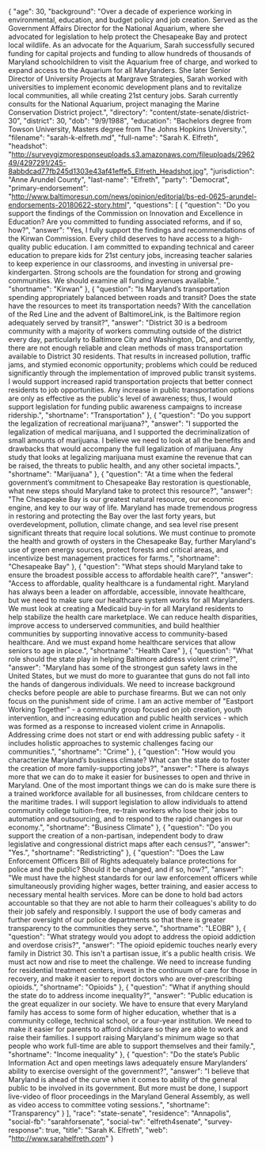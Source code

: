 {
  "age": 30,
  "background": "Over a decade of experience working in environmental, education, and budget policy and job creation. Served as the Government Affairs Director for the National Aquarium, where she advocated for legislation to help protect the Chesapeake Bay and protect local wildlife. As an advocate for the Aquarium, Sarah successfully secured funding for capital projects and funding to allow hundreds of thousands of Maryland schoolchildren to visit the Aquarium free of charge, and worked to expand access to the Aquarium for all Marylanders. She later Senior Director of University Projects at Margrave Strategies, Sarah worked with universities to implement economic development plans and to revitalize local communities, all while creating 21st century jobs. Sarah currently consults for the National Aquarium, project managing the Marine Conservation District project.",
  "directory": "content/state-senate/district-30",
  "district": 30,
  "dob": "9/9/1988",
  "education": "Bachelors degree from Towson University, Masters degree from The Johns Hopkins University.",
  "filename": "sarah-k-elfreth.md",
  "full-name": "Sarah K. Elfreth",
  "headshot": "http://surveygizmoresponseuploads.s3.amazonaws.com/fileuploads/296249/4297291/245-8abbdcad77fb245d1303e43af41effe5_Elfreth_Headshot.jpg",
  "jurisdiction": "Anne Arundel County",
  "last-name": "Elfreth",
  "party": "Democrat",
  "primary-endorsement": "http://www.baltimoresun.com/news/opinion/editorial/bs-ed-0625-arundel-endorsements-20180622-story.html",
  "questions": [
    {
      "question": "Do you support the findings of the Commission on Innovation and Excellence in Education? Are you committed to funding associated reforms, and if so, how?",
      "answer": "Yes, I fully support the findings and recommendations of the Kirwan Commission. Every child deserves to have access to a high-quality public education. I am committed to expanding technical and career education to prepare kids for 21st century jobs, increasing teacher salaries to keep experience in our classrooms, and investing in universal pre-kindergarten. Strong schools are the foundation for strong and growing communities. We should examine all funding avenues available.",
      "shortname": "Kirwan"
    },
    {
      "question": "Is Maryland’s transportation spending appropriately balanced between roads and transit? Does the state have the resources to meet its transportation needs? With the cancellation of the Red Line and the advent of BaltimoreLink, is the Baltimore region adequately served by transit?",
      "answer": "District 30 is a bedroom community with a majority of workers commuting outside of the district every day, particularly to Baltimore City and Washington, DC, and currently, there are not enough reliable and clean methods of mass transportation available to District 30 residents. That results in increased pollution, traffic jams, and stymied economic opportunity; problems which could be reduced significantly through the implementation of improved public transit systems. I would support increased rapid transportation projects that better connect residents to job opportunities. Any increase in public transportation options are only as effective as the public's level of awareness; thus, I would support legislation for funding public awareness campaigns to increase ridership.",
      "shortname": "Transportation"
    },
    {
      "question": "Do you support the legalization of recreational marijuana?",
      "answer": "I supported the legalization of medical marijuana, and I supported the decriminalization of small amounts of marijuana. I believe we need to look at all the benefits and drawbacks that would accompany the full legalization of marijuana. Any study that looks at legalizing marijuana must examine the revenue that can be raised, the threats to public health, and any other societal impacts.",
      "shortname": "Marijuana"
    },
    {
      "question": "At a time when the federal government’s commitment to Chesapeake Bay restoration is questionable, what new steps should Maryland take to protect this resource?",
      "answer": "The Chesapeake Bay is our greatest natural resource, our economic engine, and key to our way of life. Maryland has made tremendous progress in restoring and protecting the Bay over the last forty years, but overdevelopment, pollution, climate change, and sea level rise present significant threats that require local solutions. We must continue to promote the health and growth of oysters in the Chesapeake Bay, further Maryland's use of green energy sources, protect forests and critical areas, and incentivize best management practices for farms.",
      "shortname": "Chesapeake Bay"
    },
    {
      "question": "What steps should Maryland take to ensure the broadest possible access to affordable health care?",
      "answer": "Access to affordable, quality healthcare is a fundamental right. Maryland has always been a leader on affordable, accessible, innovate healthcare, but we need to make sure our healthcare system works for all Marylanders. We must look at creating a Medicaid buy-in for all Maryland residents to help stabilize the health care marketplace. We can reduce health disparities, improve access to underserved communities, and build healthier communities by supporting innovative access to community-based healthcare. And we must expand home healthcare services that allow seniors to age in place.",
      "shortname": "Health Care"
    },
    {
      "question": "What role should the state play in helping Baltimore address violent crime?",
      "answer": "Maryland has some of the strongest gun safety laws in the United States, but we must do more to guarantee that guns do not fall into the hands of dangerous individuals. We need to increase background checks before people are able to purchase firearms. But we can not only focus on the punishment side of crime. I am an active member of \"Eastport Working Together\" - a community group focused on job creation, youth intervention, and increasing education and public health services - which was formed as a response to increased violent crime in Annapolis. Addressing crime does not start or end with addressing public safety - it includes holistic approaches to systemic challenges facing our communities.",
      "shortname": "Crime"
    },
    {
      "question": "How would you characterize Maryland’s business climate? What can the state do to foster the creation of more family-supporting jobs?",
      "answer": "There is always more that we can do to make it easier for businesses to open and thrive in Maryland. One of the most important things we can do is make sure there is a trained workforce available for all businesses, from childcare centers to the maritime trades. I will support legislation to allow individuals to attend community college tuition-free, re-train workers who lose their jobs to automation and outsourcing, and to respond to the rapid changes in our economy.",
      "shortname": "Business Climate"
    },
    {
      "question": "Do you support the creation of a non-partisan, independent body to draw legislative and congressional district maps after each census?",
      "answer": "Yes.",
      "shortname": "Redistricting"
    },
    {
      "question": "Does the Law Enforcement Officers Bill of Rights adequately balance protections for police and the public? Should it be changed, and if so, how?",
      "answer": "We must have the highest standards for our law enforcement officers while simultaneously providing higher wages, better training, and easier access to necessary mental health services. More can be done to hold bad actors accountable so that they are not able to harm their colleagues's ability to do their job safely and responsibly. I support the use of body cameras and further oversight of our police departments so that there is greater transparency to the communities they serve.",
      "shortname": "LEOBR"
    },
    {
      "question": "What strategy would you adopt to address the opioid addiction and overdose crisis?",
      "answer": "The opioid epidemic touches nearly every family in District 30. This isn't a partisan issue, it's a public health crisis. We must act now and rise to meet the challenge. We need to increase funding for residential treatment centers, invest in the continuum of care for those in recovery, and make it easier to report doctors who are over-prescribing opioids.",
      "shortname": "Opioids"
    },
    {
      "question": "What if anything should the state do to address income inequality?",
      "answer": "Public education is the great equalizer in our society. We have to ensure that every Maryland family has access to some form of higher education, whether that is a community college, technical school, or a four-year institution. We need to make it easier for parents to afford childcare so they are able to work and raise their families. I support raising Maryland's minimum wage so that people who work full-time are able to support themselves and their family.",
      "shortname": "Income inequality"
    },
    {
      "question": "Do the state’s Public Information Act and open meetings laws adequately ensure Marylanders’ ability to exercise oversight of the government?",
      "answer": "I believe that Maryland is ahead of the curve when it comes to ability of the general public to be involved in its government. But more must be done, I support live-video of floor proceedings in the Maryland General Assembly, as well as video access to committee voting sessions.",
      "shortname": "Transparency"
    }
  ],
  "race": "state-senate",
  "residence": "Annapolis",
  "social-fb": "sarahforsenate",
  "social-tw": "elfreth4senate",
  "survey-response": true,
  "title": "Sarah K. Elfreth",
  "web": "http://www.sarahelfreth.com"
}
